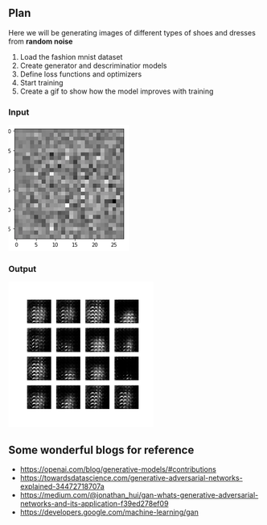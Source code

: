 ## Plan

Here we will be generating images of different types of shoes and dresses from **random noise**

1. Load the fashion mnist dataset
2. Create generator and descriminatior models
3. Define loss functions and optimizers
4. Start training
5. Create a gif to show how the model improves with training

### Input 
![alt text](https://github.com/a1rishav/gan_fashion_mnist/blob/master/images/noise.png)

### Output
![alt text](https://github.com/a1rishav/gan_fashion_mnist/blob/master/images/out.gif)

## Some wonderful blogs for reference
- https://openai.com/blog/generative-models/#contributions
- https://towardsdatascience.com/generative-adversarial-networks-explained-34472718707a
- https://medium.com/@jonathan_hui/gan-whats-generative-adversarial-networks-and-its-application-f39ed278ef09
- https://developers.google.com/machine-learning/gan

